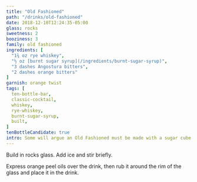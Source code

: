 ```yaml
---
title: "Old Fashioned"
path: "/drinks/old-fashioned"
date: 2018-12-10T12:24:35-05:00
glass: rocks
sweetness: 2
booziness: 3
family: old fashioned
ingredients: [
  "1¾ oz rye whiskey",
  "½ oz [burnt sugar syrup](/ingredients/burnt-sugar-syrup)",
  "3 dashes Angostura bitters",
  "2 dashes orange bitters"
]
garnish: orange twist
tags: [
  ten-bottle-bar,
  classic-cocktail,
  whiskey,
  rye-whiskey,
  burnt-sugar-syrup,
  built,
]
tenBottleCandidate: true
intro: Some will argue an Old Fashioned must be made with a sugar cube. Those people haven't tried it with burnt sugar syrup. My measurement here may seem like a lot of syrup, but burnt sugar isn’t quite as sweet as normal simple syrup, and its bitterness adds extra complexity, so I find this amount provides a good balance.
---
```

Build in rocks glass. Add ice and stir briefly.

Express orange peel oils over the drink, then rub it around the rim of the glass and place it in the drink.
